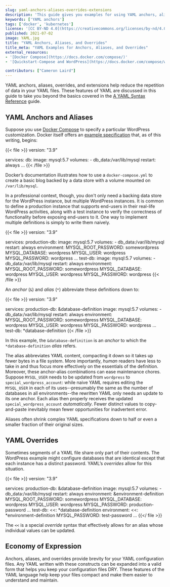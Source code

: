 ```yaml
---
slug: yaml-anchors-aliases-overrides-extensions
description: 'This guide gives you examples for using YAML anchors, aliases, and overrides, which are features of the YAML language that help keep your code DRY.'
keywords: ['YAML anchors']
tags: ['docker', 'kubernetes']
license: '[CC BY-ND 4.0](https://creativecommons.org/licenses/by-nd/4.0)'
published: 2021-07-02
image: YAML.jpg
title: "YAML Anchors, Aliases, and Overrides"
title_meta: "YAML Examples for Anchors, Aliases, and Overrides"
external_resources:
- '[Docker Compose](https://docs.docker.com/compose/)'
- '[Quickstart-Compose and WordPress](https://docs.docker.com/compose/wordpress/)'

contributors: ["Cameron Laird"]
---
```


YAML anchors, aliases, overrides, and extensions help reduce the repetition of data in your YAML files. These features of YAML are discussed in this guide to take you beyond the basics covered in the [A YAML Syntax Reference](/docs/guides/yaml-reference/) guide.

## YAML Anchors and Aliases

Suppose you use [Docker Compose](https://docs.docker.com/compose/) to specify a particular WordPress customization. Docker itself offers an [example specification](https://docs.docker.com/compose/wordpress/) that, as of this writing, begins:

{{< file >}}
version: "3.9"

services:
  db:
    image: mysql:5.7
    volumes:
      - db_data:/var/lib/mysql
    restart: always
...
{{< /file >}}

Docker’s documentation illustrates how to use a `docker-compose.yml` to create a basic blog backed by a data store with a volume mounted on `/var/lib/mysql`.

In a professional context, though, you don't only need a backing data store for the WordPress instance, but multiple WordPress instances. It is common to define a production instance that supports end-users in their real-life WordPress activities, along with a test instance to verify the correctness of functionality before exposing end-users to it. One way to implement multiple definitions is simply to write them naively.

{{< file >}}
version: "3.9"

services:
  production-db:
    image: mysql:5.7
    volumes:
      - db_data:/var/lib/mysql
    restart: always
    environment:
  MYSQL_ROOT_PASSWORD: somewordpress
  MYSQL_DATABASE: wordpress
  MYSQL_USER: wordpress
  MYSQL_PASSWORD: wordpress
      ...
  test-db:
    image: mysql:5.7
    volumes:
      - db_data:/var/lib/mysql
    restart: always
    environment:
    MYSQL_ROOT_PASSWORD: somewordpress
    MYSQL_DATABASE: wordpress
    MYSQL_USER: wordpress
    MYSQL_PASSWORD: wordpress
{{< /file >}}

An *anchor* (`&`) and *alias* (`*`) abbreviate these definitions down to:

{{< file >}}
version: "3.9"

services:
  production-db: &database-definition
    image: mysql:5.7
    volumes:
      - db_data:/var/lib/mysql
    restart: always
    environment:
  MYSQL_ROOT_PASSWORD: somewordpress
  MYSQL_DATABASE: wordpress
  MYSQL_USER: wordpress
  MYSQL_PASSWORD: wordpress
      ...
  test-db: *database-definition
{{< /file >}}

In this example, the `&database-definition` is an *anchor* to which the `*database-definition` *alias* refers.

The alias abbreviates YAML content, compacting it down so it takes up fewer bytes in a file system. More importantly, *human* readers have less to take in and thus focus more effectively on the essentials of the definition. Moreover, these anchor-alias combinations can ease maintenance chores. Suppose `MYSQL_USER` needs to be updated from `wordpress` to `special_wordpress_account`: while naive YAML requires editing the `MYSQL_USER` in each of its uses--presumably the same as the number of databases in all environments--the rewritten YAML only needs an update to its one anchor. Each alias then properly receives the updated `special_wordpress_account` *automatically*. Fewer distinct values to copy-and-paste inevitably mean fewer opportunities for inadvertent error.

Aliases often shrink complex YAML specifications down to half or even a smaller fraction of their original sizes.

## YAML Overrides

Sometimes segments of a YAML file share only part of their contents. The WordPress example might configure databases that are identical except that each instance has a distinct password. YAML’s *overrides* allow for this situation.

{{< file >}}
version: "3.9"

services:
  production-db: &database-definition
    image: mysql:5.7
    volumes:
      - db_data:/var/lib/mysql
    restart: always
    environment: &environment-definition
  MYSQL_ROOT_PASSWORD: somewordpress
  MYSQL_DATABASE: wordpress
  MYSQL_USER: wordpress
  MYSQL_PASSWORD: production-password
      ...
  test-db:
    <<: *database-definition
    environment:
        <<: *environment-definition
  MYSQL_PASSWORD: test-password
  ...
{{</ file >}}

The `<<` is a special *override* syntax that effectively allows for an alias whose individual values can be updated.

## Economy of Expression

Anchors, aliases, and overrides provide brevity for your YAML configuration files. Any YAML written with these constructs can be expanded into a valid form that helps you keep your configuration files DRY. These features of the YAML language help keep your files compact and make them easier to understand and maintain.
